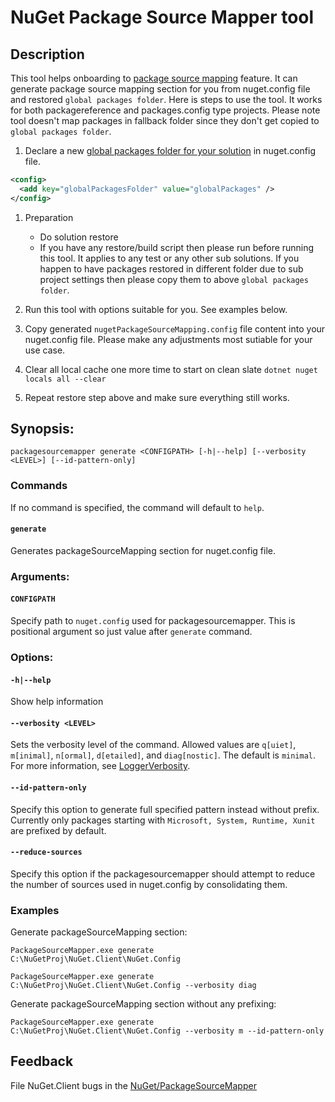 # NuGet Package Source Mapper tool

## Description

This tool helps onboarding to [package source mapping](https://devblogs.microsoft.com/nuget/introducing-package-source-mapping) feature.
It can generate package source mapping section for you from nuget.config file and restored `global packages folder`.
Here is steps to use the tool. It works for both packagereference and packages.config type projects. Please note tool doesn't map packages in fallback folder since they don't get copied to `global packages folder`.

1. Declare a new [global packages folder for your solution](https://docs.microsoft.com/en-us/nuget/reference/nuget-config-file#config-section) in nuget.config file.

```xml
<config>
  <add key="globalPackagesFolder" value="globalPackages" />
</config>
```

1. Preparation

   * Do solution restore
   * If you have any restore/build script then please run before running this tool. It applies to any test or any other sub solutions. If you happen to have packages restored in different folder due to sub project settings then please copy them to above `global packages folder`.

1. Run this tool with options suitable for you. See examples below.

1. Copy generated `nugetPackageSourceMapping.config` file content into your nuget.config file. Please make any adjustments most sutiable for your use case.

1. Clear all local cache one more time to start on clean slate `dotnet nuget locals all --clear`

1. Repeat restore step above and make sure everything still works.

## Synopsis:

```dotnetcli
packagesourcemapper generate <CONFIGPATH> [-h|--help] [--verbosity <LEVEL>] [--id-pattern-only]
```

### Commands

If no command is specified, the command will default to `help`.

#### `generate`
Generates packageSourceMapping section for nuget.config file.

### Arguments:

#### `CONFIGPATH`

Specify path to `nuget.config` used for packagesourcemapper. This is positional argument so just value after `generate` command.

### Options:

#### `-h|--help`

Show help information

#### `--verbosity <LEVEL>`

  Sets the verbosity level of the command. Allowed values are `q[uiet]`, `m[inimal]`, `n[ormal]`, `d[etailed]`, and `diag[nostic]`. The default is `minimal`. For more information, see [LoggerVerbosity](https://docs.microsoft.com/en-us/dotnet/api/microsoft.build.framework.loggerverbosity?view=msbuild-16-netcore).

#### `--id-pattern-only`

Specify this option to generate full specified pattern instead without prefix. Currently only packages starting with `Microsoft, System, Runtime, Xunit` are prefixed by default.

#### `--reduce-sources`

Specify this option if the packagesourcemapper should attempt to reduce the number of sources used in nuget.config by consolidating them.

### Examples

Generate packageSourceMapping section:

`PackageSourceMapper.exe generate C:\NuGetProj\NuGet.Client\NuGet.Config`

`PackageSourceMapper.exe generate C:\NuGetProj\NuGet.Client\NuGet.Config --verbosity diag`

Generate packageSourceMapping section without any prefixing:

`PackageSourceMapper.exe generate C:\NuGetProj\NuGet.Client\NuGet.Config --verbosity m --id-pattern-only`

## Feedback

File NuGet.Client bugs in the [NuGet/PackageSourceMapper](https://github.com/NuGet/PackageSourceMapper/issues)
